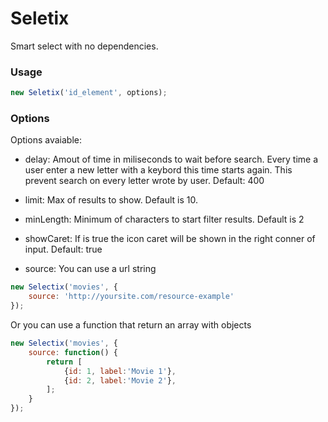 # Seletix
Smart select with no dependencies.

### Usage
```js
new Seletix('id_element', options);
```

### Options
Options avaiable:
- delay:
 Amout of time in miliseconds to wait before search.
Every time a user enter a new letter with a keybord this time starts again. This prevent search on every letter wrote by user. Default: 400

- limit:
Max of results to show.
Default is 10.

- minLength:
Minimum of characters to start filter results.
Default is 2

- showCaret: 
If is true the icon caret will be shown in the right conner of input.
Default: true

- source:
You can use a url string
```js
new Selectix('movies', {
    source: 'http://yoursite.com/resource-example'
});
```

Or you can use a function that return an array with objects

```js
new Selectix('movies', {
    source: function() {
        return [
            {id: 1, label:'Movie 1'},
            {id: 2, label:'Movie 2'},
        ];
    }
});
```
